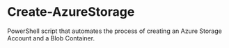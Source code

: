 # Create-AzureStorage
PowerShell script that automates the process of creating an Azure Storage Account and a Blob Container.
